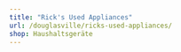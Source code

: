 ```yaml
---
title: "Rick's Used Appliances"
url: /douglasville/ricks-used-appliances/
shop: Haushaltsgeräte
---
```

